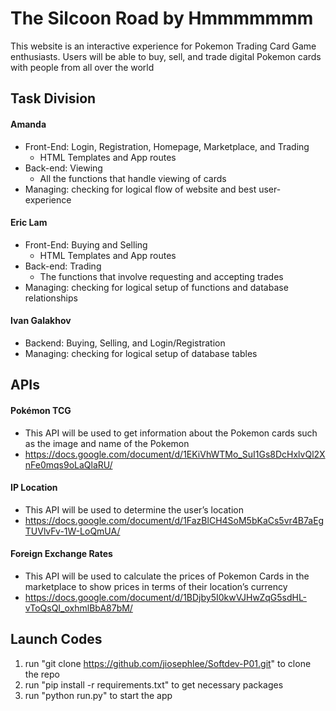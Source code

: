 # The Silcoon Road by Hmmmmmmm
This website is an interactive experience for Pokemon Trading Card Game enthusiasts. Users will be able to buy, sell, and trade digital Pokemon cards with people from all over the world

## Task Division
#### Amanda
- Front-End:  Login, Registration, Homepage, Marketplace, and Trading
  - HTML Templates and App routes
- Back-end: Viewing
  - All the functions that handle viewing of cards
- Managing: checking for logical flow of website and best user-experience

#### Eric Lam
- Front-End: Buying and Selling
   - HTML Templates and App routes 
- Back-end: Trading
   - The functions that involve requesting and accepting trades
- Managing: checking for logical setup of functions and database relationships

#### Ivan Galakhov
- Backend: Buying, Selling, and Login/Registration
- Managing: checking for logical setup of database tables


## APIs
#### Pokémon TCG
- This API will be used to get information about the Pokemon cards such as the image and name of the Pokemon
- https://docs.google.com/document/d/1EKiVhWTMo_SuI1Gs8DcHxlvQl2XnFe0mqs9oLaQlaRU/
#### IP Location
- This API will be used to determine the user’s location
- https://docs.google.com/document/d/1FazBlCH4SoM5bKaCs5vr4B7aEgTUVlvFv-1W-LoQmUA/
#### Foreign Exchange Rates
- This API will be used to calculate the prices of Pokemon Cards in the marketplace to show prices in terms of their location’s currency
- https://docs.google.com/document/d/1BDjby5I0kwVJHwZqG5sdHL-vToQsQI_oxhmlBbA87bM/
## Launch Codes
1. run "git clone https://github.com/jiosephlee/Softdev-P01.git" to clone the repo
2. run "pip install -r <path-to-file>requirements.txt" to get necessary packages
3. run "python run.py" to start the app
